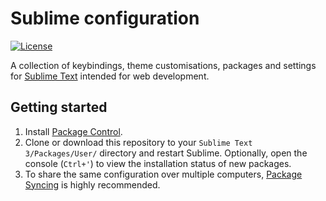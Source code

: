 # Sublime configuration

[![License](https://img.shields.io/badge/license-GPL-brightgreen.svg?style=flat-square)]()

A collection of keybindings, theme customisations, packages and settings for [Sublime Text](http://www.sublimetext.com/3) intended for web development.

## Getting started

1.  Install [Package Control](https://packagecontrol.io/installation).
2.  Clone or download this repository to your `Sublime Text 3/Packages/User/` directory and restart Sublime. Optionally, open the console (`Ctrl+'`) to view the installation status of new packages.
4.  To share the same configuration over multiple computers, [Package Syncing](https://packagecontrol.io/packages/Package%20Syncing) is highly recommended.
